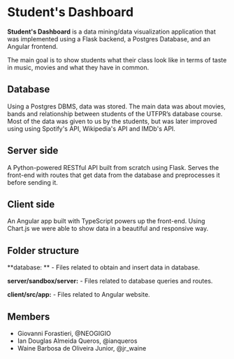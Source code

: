 # Student's Dashboard

**Student's Dashboard** is a data mining/data visualization application that was implemented using a Flask backend, a Postgres Database, and an Angular frontend. 

The main goal is to show students what their class look like in terms of taste in music, movies and what they have in common.

## Database
Using a Postgres DBMS, data was stored. The main data was about movies, bands and relationship between students of the UTFPR’s database course. Most of the data was given to us by the students, but was later improved using using Spotify's API, Wikipedia's API and IMDb's API.

## Server side
A Python-powered RESTful API built from scratch using Flask. Serves the front-end with routes that get data from the database and preprocesses it before sending it.

## Client side
An Angular app built with TypeScript powers up the front-end. Using Chart.js we were able to show data in a beautiful and responsive way.

## Folder structure
  **database: **
    - Files related to obtain and insert data in database. 

  **server/sandbox/server:**
    - Files related to database queries and routes.

  **client/src/app:**
    - Files related to Angular website.
    
## Members
* Giovanni Forastieri, @NEOGIGIO
* Ian Douglas Almeida Queros, @ianqueros
* Waine Barbosa de Oliveira Junior, @jr_waine

